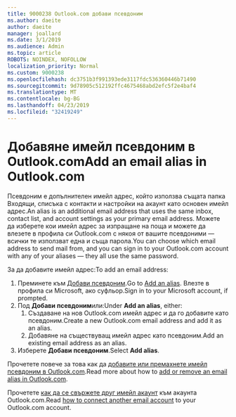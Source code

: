 ```yaml
---
title: 9000238 Outlook.com добави псевдоним
ms.author: daeite
author: daeite
manager: joallard
ms.date: 3/1/2019
ms.audience: Admin
ms.topic: article
ROBOTS: NOINDEX, NOFOLLOW
localization_priority: Normal
ms.custom: 9000238
ms.openlocfilehash: dc3751b3f991393ede3117fdc536360446b71490
ms.sourcegitcommit: 9d78905c512192ffc4675468abd2efc5f2e4baf4
ms.translationtype: MT
ms.contentlocale: bg-BG
ms.lasthandoff: 04/23/2019
ms.locfileid: "32419249"
---
```

# <a name="add-an-email-alias-in-outlookcom"></a><span data-ttu-id="21a27-102">Добавяне имейл псевдоним в Outlook.com</span><span class="sxs-lookup"><span data-stu-id="21a27-102">Add an email alias in Outlook.com</span></span>

<span data-ttu-id="21a27-103">Псевдоним е допълнителен имейл адрес, който използва същата папка Входящи, списъка с контакти и настройки на акаунт като основен имейл адрес.</span><span class="sxs-lookup"><span data-stu-id="21a27-103">An alias is an additional email address that uses the same inbox, contact list, and account settings as your primary email address.</span></span> <span data-ttu-id="21a27-104">Можете да изберете кои имейл адрес за изпращане на поща и можете да влезете в профила си Outlook.com с някоя от вашите псевдоними — всички те използват една и съща парола.</span><span class="sxs-lookup"><span data-stu-id="21a27-104">You can choose which email address to send mail from, and you can sign in to your Outlook.com account with any of your aliases — they all use the same password.</span></span>

<span data-ttu-id="21a27-105">За да добавите имейл адрес:</span><span class="sxs-lookup"><span data-stu-id="21a27-105">To add an email address:</span></span>

1. <span data-ttu-id="21a27-106">Преминете към [Добави псевдоним](https://go.microsoft.com/fwlink/p/?linkid=864833).</span><span class="sxs-lookup"><span data-stu-id="21a27-106">Go to [Add an alias](https://go.microsoft.com/fwlink/p/?linkid=864833).</span></span> <span data-ttu-id="21a27-107">Влезте в профила си Microsoft, ако суфльор.</span><span class="sxs-lookup"><span data-stu-id="21a27-107">Sign in to your Microsoft account, if prompted.</span></span>
2. <span data-ttu-id="21a27-108">Под **Добави псевдоним**или:</span><span class="sxs-lookup"><span data-stu-id="21a27-108">Under **Add an alias**, either:</span></span>
    1. <span data-ttu-id="21a27-109">Създаване на нов Outlook.com имейл адрес и да го добавите като псевдоним.</span><span class="sxs-lookup"><span data-stu-id="21a27-109">Create a new Outlook.com email address and add it as an alias.</span></span>
    2. <span data-ttu-id="21a27-110">Добавяне на съществуващ имейл адрес като псевдоним.</span><span class="sxs-lookup"><span data-stu-id="21a27-110">Add an existing email address as an alias.</span></span>
3. <span data-ttu-id="21a27-111">Изберете **Добави псевдоним**.</span><span class="sxs-lookup"><span data-stu-id="21a27-111">Select **Add alias**.</span></span>

<span data-ttu-id="21a27-112">Прочетете повече за това как да [добавите или премахнете имейл псевдоним в Outlook.com](https://support.office.com/article/459b1989-356d-40fa-a689-8f285b13f1f2).</span><span class="sxs-lookup"><span data-stu-id="21a27-112">Read more about how to [add or remove an email alias in Outlook.com](https://support.office.com/article/459b1989-356d-40fa-a689-8f285b13f1f2).</span></span>  

<span data-ttu-id="21a27-113">Прочетете [как да се свържете друг имейл акаунт](https://support.office.com/article/c5224df4-5885-4e79-91ba-523aa743f0ba) към акаунта Outlook.com.</span><span class="sxs-lookup"><span data-stu-id="21a27-113">Read [how to connect another email account](https://support.office.com/article/c5224df4-5885-4e79-91ba-523aa743f0ba) to your Outlook.com account.</span></span>